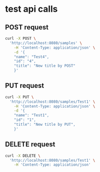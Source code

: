 

# test api calls 

## POST request
```bash
curl -X POST \
  'http://localhost:8080/samples' \
    -H 'Content-Type: application/json' \
    -d '{
    "name": "Test4",    
    "id": "4",
    "title": "New title by POST"
    }'
```


## PUT request
```bash
curl -X PUT \
  'http://localhost:8080/samples/Test1' \
    -H 'Content-Type: application/json' \
    -d '{
    "name": "Test1",    
    "id": "1",
    "title": "New title by PUT",
    }'
```

## DELETE request

```bash
curl -X DELETE \
  'http://localhost:8080/samples/Test1' \
    -H 'Content-Type: application/json'
```

